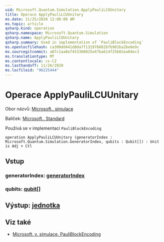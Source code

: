 ```yaml
---
uid: Microsoft.Quantum.Simulation.ApplyPauliLCUUnitary
title: Operace ApplyPauliLCUUnitary
ms.date: 11/25/2020 12:00:00 AM
ms.topic: article
qsharp.kind: operation
qsharp.namespace: Microsoft.Quantum.Simulation
qsharp.name: ApplyPauliLCUUnitary
qsharp.summary: Used in implementation of `PauliBlockEncoding`
ms.openlocfilehash: ca300dd441d8da7f131976682bfb901ba2be6e9c
ms.sourcegitcommit: a87c1aa8e7453360025e47ba614f25b02ea84ec3
ms.translationtype: MT
ms.contentlocale: cs-CZ
ms.lasthandoff: 11/26/2020
ms.locfileid: "96225444"
---
```

# <a name="applypaulilcuunitary-operation"></a>Operace ApplyPauliLCUUnitary

Obor názvů: [Microsoft.. simulace](xref:Microsoft.Quantum.Simulation)

Balíček: [Microsoft.. Standard](https://nuget.org/packages/Microsoft.Quantum.Standard)


Používá se v implementaci `PauliBlockEncoding`

```qsharp
operation ApplyPauliLCUUnitary (generatorIndex : Microsoft.Quantum.Simulation.GeneratorIndex, qubits : Qubit[]) : Unit is Adj + Ctl
```


## <a name="input"></a>Vstup

### <a name="generatorindex--generatorindex"></a>generatorIndex: [generatorIndex](xref:Microsoft.Quantum.Simulation.GeneratorIndex)




### <a name="qubits--qubit"></a>qubits: [qubit](xref:microsoft.quantum.lang-ref.qubit)[]





## <a name="output--unit"></a>Výstup: [jednotka](xref:microsoft.quantum.lang-ref.unit)



## <a name="see-also"></a>Viz také

- [Microsoft. v. simulace. PauliBlockEncoding](xref:Microsoft.Quantum.Simulation.PauliBlockEncoding)